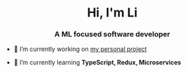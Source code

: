 <h1 align="center">Hi, I'm Li</h1>
<h3 align="center">A ML focused software developer</h3>

- 🔭 I’m currently working on [my personal project](https://github.com/liawesome/hike-yo-way.git)

- 🌱 I’m currently learning **TypeScript, Redux, Microservices**

<p align="left">
</p>
